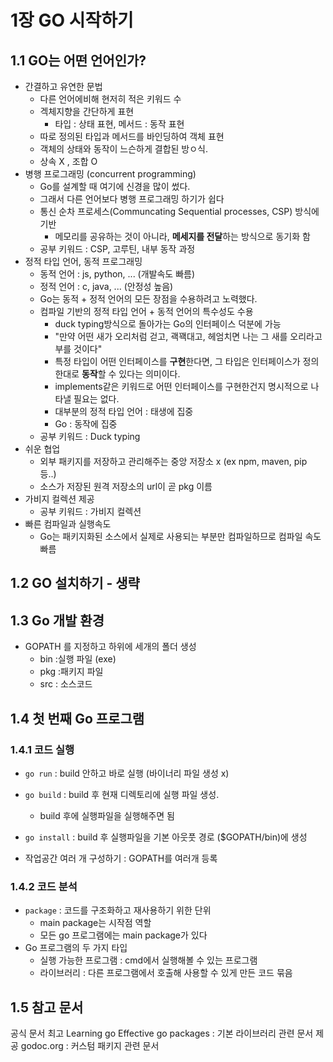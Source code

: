 # 1장 GO 시작하기
## 1.1 GO는 어떤 언어인가?
- 간결하고 유연한 문법
    - 다른 언어에비해 현저히 적은 키워드 수
    - 겍체지향을 간단하게 표현
        - 타입 : 상태 표현, 메서드 : 동작 표현
    - 따로 정의된 타입과 메서드를 바인딩하여 객체 표현
    - 객체의 상태와 동작이 느슨하게 결합된 방ㅇ식.
    - 상속 X , 조합 O
-  병행 프로그래밍 (concurrent programming)
	- Go를 설계할 때 여기에 신경을 많이 썼다.
	- 그래서 다른 언어보다 병행 프로그래밍 하기가 쉽다
	- 통신 순차 프로세스(Communcating Sequential processes, CSP) 방식에 기반
		- 메모리를 공유하는 것이 아니라, **메세지를 전달**하는 방식으로 동기화 함
	- 공부 키워드 : CSP, 고루틴, 내부 동작 과정
-  정적 타입 언어, 동적 프로그래밍
	-  동적 언어 : js, python, ... (개발속도 빠름)
	-  정적 언어 : c, java, ... (안정성 높음)
	-  Go는 동적 + 정적 언어의 모든 장점을 수용하려고 노력했다.
	-  컴파일 기반의 정적 타입 언어 + 동적 언어의 특수성도 수용
		- duck typing방식으로 돌아가는 Go의 인터페이스 덕분에 가능 
		- "만약 어떤 새가 오리처럼 걷고, 괙꽥대고, 헤엄치면 나는 그 새를 오리라고 부를 것이다"
		- 특정 타입이 어떤 인터페이스를 **구현**한다면, 그 타입은 인터페이스가 정의한대로 **동작**할 수 있다는 의미이다. 
		- implements같은 키워드로 어떤 인터페이스를 구현한건지 명시적으로 나타낼 필요는 없다. 
		- 대부분의 정적 타입 언어 : 태생에 집중
		- Go : 동작에 집중
	- 공부 키워드 : Duck typing
-  쉬운 협업
	- 외부 패키지를 저장하고 관리해주는 중앙 저장소 x (ex npm, maven, pip 등..)
	- 소스가 저장된 원격 저장소의 url이 곧 pkg 이름
-  가비지 컬렉션 제공
	- 공부 키워드 : 가비지 컬렉션
-  빠른 컴파일과 실행속도
	- Go는 패키지화된 소스에서 실제로 사용되는 부분만 컴파일하므로 컴파일 속도 빠름


## 1.2 GO 설치하기 - 생략
## 1.3 Go 개발 환경
- GOPATH 를 지정하고 하위에 세개의 폴더 생성
	- bin :실행 파일 (exe)	
	- pkg :패키지 파일
	- src : 소스코드

## 1.4 첫 번째 Go 프로그램
### 1.4.1 코드 실행
- `go run` : build 안하고 바로 실행 (바이너리 파일 생성 x)
- `go build` : build 후 현재 디렉토리에 실행 파일 생성. 
	- build 후에 실행파일을 실행해주면 됨 
- `go install` : build 후 실행파일을 기본 아웃풋 경로 ($GOPATH/bin)에 생성

- 작업공간 여러 개 구성하기 : GOPATH를 여러개 등록

### 1.4.2 코드 분석
- `package` : 코드를 구조화하고 재사용하기 위한 단위
	- main package는 시작점 역할 
	- 모든 go 프로그램에는 main package가 있다 
- Go 프로그램의 두 가지 타입
	- 실행 가능한 프로그램 : cmd에서 실행해볼 수 있는 프로그램
	- 라이브러리 : 다른 프로그램에서 호출해 사용할 수 있게 만든 코드 묶음

## 1.5 참고 문서
공식 문서 최고
Learning go
Effective go 
packages : 기본 라이브러리 관련 문서 제공
godoc.org : 커스텀 패키지 관련 문서 
